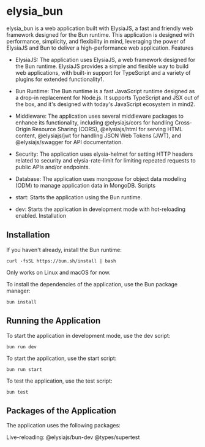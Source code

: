 # elysia_bun

elysia_bun is a web application built with ElysiaJS, a fast and friendly web framework designed for the Bun runtime. This application is designed with performance, simplicity, and flexibility in mind, leveraging the power of ElysiaJS and Bun to deliver a high-performance web application.
Features

- ElysiaJS: The application uses ElysiaJS, a web framework designed for the Bun runtime. ElysiaJS provides a simple and flexible way to build web applications, with built-in support for TypeScript and a variety of plugins for extended functionality1.

- Bun Runtime: The Bun runtime is a fast JavaScript runtime designed as a drop-in replacement for Node.js. It supports TypeScript and JSX out of the box, and it's designed with today's JavaScript ecosystem in mind2.

- Middleware: The application uses several middleware packages to enhance its functionality, including @elysiajs/cors for handling Cross-Origin Resource Sharing (CORS), @elysiajs/html for serving HTML content, @elysiajs/jwt for handling JSON Web Tokens (JWT), and @elysiajs/swagger for API documentation.

- Security: The application uses elysia-helmet for setting HTTP headers related to security and elysia-rate-limit for limiting repeated requests to public APIs and/or endpoints.

- Database: The application uses mongoose for object data modeling (ODM) to manage application data in MongoDB.
Scripts

- start: Starts the application using the Bun runtime.

- dev: Starts the application in development mode with hot-reloading enabled.
Installation

## Installation

If you haven't already, install the Bun runtime:
```
curl -fsSL https://bun.sh/install | bash
```
Only works on Linux and macOS for now.

To install the dependencies of the application, use the Bun package manager:
```
bun install
```

## Running the Application

To start the application in development mode, use the dev script:
```
bun run dev
```

To start the application, use the start script:
```
bun run start
```

To test the application, use the test script:
```
bun test
```

## Packages of the Application

The application uses the following packages:

Live-reloading: @elysiajs/bun-dev
@types/supertest
